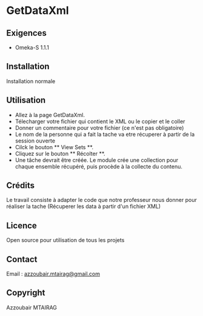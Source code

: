 # GetDataXml

## Exigences

* Omeka-S 1.1.1

## Installation

Installation normale 

## Utilisation

* Allez à la page GetDataXml.
* Télecharger votre fichier qui contient le XML ou le copier et le coller 
* Donner un commentaire pour votre fichier (ce n'est pas obligatoire)
* Le nom de la personne qui a fait la tache va etre récuperer à partir de la session ouverte 
* Cilck le bouton ** View Sets **.
* Cliquez sur le bouton ** Récolter **.
* Une tâche devrait être créée. Le module crée une collection pour chaque ensemble récupéré, puis procède à la collecte du contenu.

## Crédits

Le travail consiste à adapter le code que notre professeur nous donner pour réaliser la tache (Récuperer les data à partir d'un fichier XML)

## Licence

Open source pour utilisation de tous les projets

## Contact

Email : azzoubair.mtairag@gmail.com

## Copyright

Azzoubair MTAIRAG





